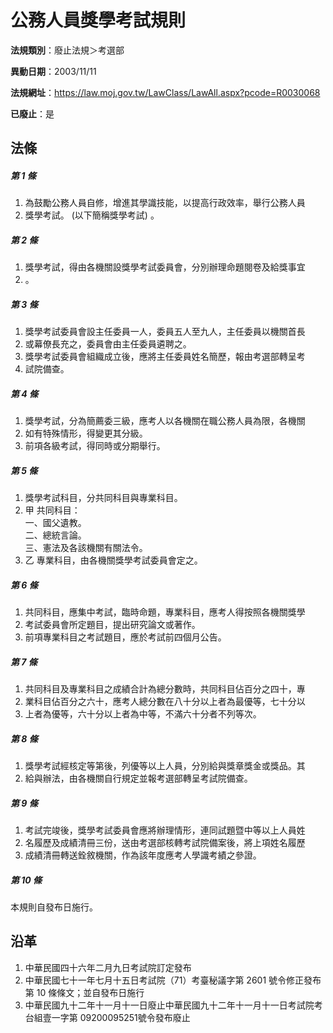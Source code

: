 # 公務人員獎學考試規則

**法規類別**：廢止法規＞考選部

**異動日期**：2003/11/11  

**法規網址**：https://law.moj.gov.tw/LawClass/LawAll.aspx?pcode=R0030068

**已廢止**：是



## 法條
##### 第 1 條
1. 為鼓勵公務人員自修，增進其學識技能，以提高行政效率，舉行公務人員
1. 獎學考試。 (以下簡稱獎學考試) 。

##### 第 2 條
1. 獎學考試，得由各機關設獎學考試委員會，分別辦理命題閱卷及給獎事宜
1. 。

##### 第 3 條
1. 獎學考試委員會設主任委員一人，委員五人至九人，主任委員以機關首長
1. 或幕僚長充之，委員會由主任委員遴聘之。
1. 獎學考試委員會組織成立後，應將主任委員姓名簡歷，報由考選部轉呈考
1. 試院備查。

##### 第 4 條
1. 獎學考試，分為簡薦委三級，應考人以各機關在職公務人員為限，各機關
1. 如有特殊情形，得變更其分級。
1. 前項各級考試，得同時或分期舉行。

##### 第 5 條
1. 獎學考試科目，分共同科目與專業科目。
1. 甲  共同科目：  
一、國父遺教。  
二、總統言論。  
三、憲法及各該機關有關法令。
1. 乙  專業科目，由各機關獎學考試委員會定之。

##### 第 6 條
1. 共同科目，應集中考試，臨時命題，專業科目，應考人得按照各機關獎學
1. 考試委員會所定題目，提出研究論文或著作。
1. 前項專業科目之考試題目，應於考試前四個月公告。

##### 第 7 條
1. 共同科目及專業科目之成績合計為總分數時，共同科目佔百分之四十，專
1. 業科目佔百分之六十，應考人總分數在八十分以上者為最優等，七十分以
1. 上者為優等，六十分以上者為中等，不滿六十分者不列等次。

##### 第 8 條
1. 獎學考試經核定等第後，列優等以上人員，分別給與獎章獎金或獎品。其
1. 給與辦法，由各機關自行規定並報考選部轉呈考試院備查。

##### 第 9 條
1. 考試完竣後，獎學考試委員會應將辦理情形，連同試題暨中等以上人員姓
1. 名履歷及成績清冊三份，送由考選部核轉考試院備案後，將上項姓名履歷
1. 成績清冊轉送銓敘機關，作為該年度應考人學識考績之參證。

##### 第 10 條
本規則自發布日施行。

## 沿革
1. 中華民國四十六年二月九日考試院訂定發布
1. 中華民國七十一年七月十五日考試院（71）考臺秘議字第 2601 號令修正發布第 10 條條文；並自發布日施行
1. 中華民國九十二年十一月十一日廢止中華民國九十二年十一月十一日考試院考台組壹一字第 09200095251號令發布廢止
